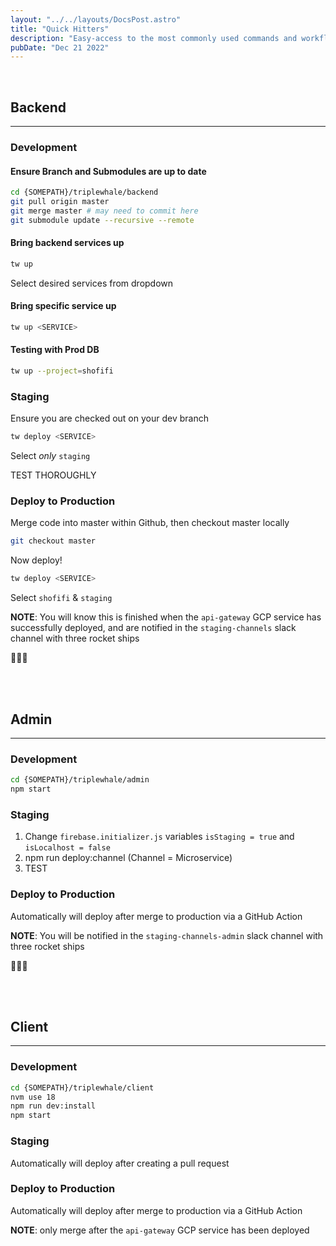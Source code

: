 ```yaml
---
layout: "../../layouts/DocsPost.astro"
title: "Quick Hitters"
description: "Easy-access to the most commonly used commands and workflows on the \"big three\" repositories"
pubDate: "Dec 21 2022"
---
```


<br>

## Backend

---

### Development

#### Ensure Branch and Submodules are up to date

```bash
cd {SOMEPATH}/triplewhale/backend
git pull origin master
git merge master # may need to commit here
git submodule update --recursive --remote
```

#### Bring backend services up

```bash
tw up
```

Select desired services from dropdown 

#### Bring specific service up

```bash
tw up <SERVICE>
```

#### Testing with Prod DB

```bash
tw up --project=shofifi
```

### Staging

Ensure you are checked out on your dev branch
```bash
tw deploy <SERVICE>
``` 

Select *only* `staging`

TEST THOROUGHLY

### Deploy to Production

Merge code into master within Github, then checkout master locally

```bash
git checkout master
```

Now deploy!

```bash
tw deploy <SERVICE>
```

Select `shofifi` & `staging`

**NOTE**: You will know this is finished when the `api-gateway` GCP service has successfully deployed, and are notified in the `staging-channels` slack channel with three rocket ships

🚀🚀🚀

<br>
<br>

## Admin

---

### Development

```bash
cd {SOMEPATH}/triplewhale/admin
npm start
```

### Staging

1. Change `firebase.initializer.js` variables `isStaging = true` and `isLocalhost = false`
2. npm run deploy:channel (Channel = Microservice)
3. TEST

### Deploy to Production

Automatically will deploy after merge to production via a GitHub Action

**NOTE**: You will be notified in the `staging-channels-admin` slack channel with three rocket ships

🚀🚀🚀

<br>
<br>


## Client

---

### Development

```bash
cd {SOMEPATH}/triplewhale/client
nvm use 18
npm run dev:install
npm start
```

### Staging

Automatically will deploy after creating a pull request

### Deploy to Production

Automatically will deploy after merge to production via a GitHub Action

**NOTE**: only merge after the `api-gateway` GCP service has been deployed